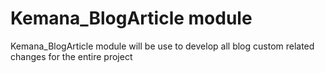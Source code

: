 # Kemana_BlogArticle module

Kemana_BlogArticle module will be use to develop all blog custom related changes for the entire project
